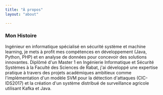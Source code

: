 ```yaml
---
title: "À propos"
layout: "about"

---
```


### Mon Histoire  
Ingénieur en informatique spécialisé en sécurité système et machine learning, je mets à profit mes compétences en développement (Java, Python, PHP) et en analyse de données pour concevoir des solutions innovantes. Diplômé d'un Master 1 en Ingénierie Informatique et Sécurité Systèmes à la Faculté des Sciences de Rabat, j'ai développé une expertise pratique à travers des projets académiques ambitieux comme l'implémentation d'un modèle SVM pour la détection d'attaques (CIC-IDS2017) et la création d'un système distribué de surveillance agricole utilisant Kafka et Java.  